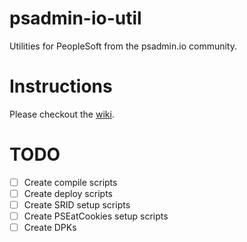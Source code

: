 # psadmin-io-util
Utilities for PeopleSoft from the psadmin.io community.

# Instructions
Please checkout the [wiki](https://github.com/psadmin-io/psadmin-io-util/wiki).

# TODO
- [ ] Create compile scripts
- [ ] Create deploy scripts
- [ ] Create SRID setup scripts
- [ ] Create PSEatCookies setup scripts
- [ ] Create DPKs
